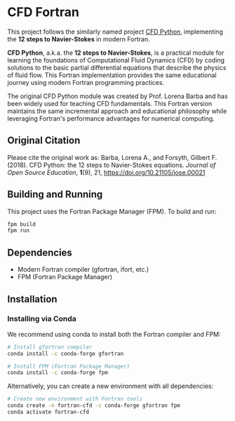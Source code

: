 # CFD Fortran

This project follows the similarly named project [CFD Python](https://github.com/barbagroup/CFDPython), implementing the **12 steps to Navier-Stokes** in modern Fortran.

**CFD Python**, a.k.a. the **12 steps to Navier-Stokes**, is a practical module for learning the foundations of Computational Fluid Dynamics (CFD) by coding solutions to the basic partial differential equations that describe the physics of fluid flow. This Fortran implementation provides the same educational journey using modern Fortran programming practices.

The original CFD Python module was created by Prof. Lorena Barba and has been widely used for teaching CFD fundamentals. This Fortran version maintains the same incremental approach and educational philosophy while leveraging Fortran's performance advantages for numerical computing.

## Original Citation

Please cite the original work as: Barba, Lorena A., and Forsyth, Gilbert F. (2018). CFD Python: the 12 steps to Navier-Stokes equations. _Journal of Open Source Education_, **1**(9), 21, https://doi.org/10.21105/jose.00021

## Building and Running

This project uses the Fortran Package Manager (FPM). To build and run:

```bash
fpm build
fpm run
```

## Dependencies

- Modern Fortran compiler (gfortran, ifort, etc.)
- FPM (Fortran Package Manager)

## Installation

### Installing via Conda

We recommend using conda to install both the Fortran compiler and FPM:

```bash
# Install gfortran compiler
conda install -c conda-forge gfortran

# Install FPM (Fortran Package Manager)
conda install -c conda-forge fpm
```

Alternatively, you can create a new environment with all dependencies:

```bash
# Create new environment with Fortran tools
conda create -n fortran-cfd -c conda-forge gfortran fpm
conda activate fortran-cfd
```
